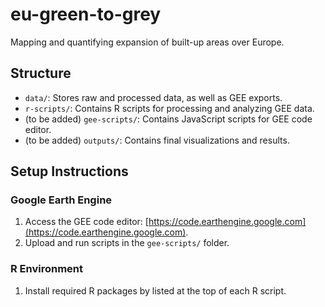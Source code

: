 # eu-green-to-grey
Mapping and quantifying expansion of built-up areas over Europe.

## Structure
- `data/`: Stores raw and processed data, as well as GEE exports.
- `r-scripts/`: Contains R scripts for processing and analyzing GEE data.
- (to be added) `gee-scripts/`: Contains JavaScript scripts for GEE code editor.
- (to be added) `outputs/`: Contains final visualizations and results.

## Setup Instructions
### Google Earth Engine
1. Access the GEE code editor: [https://code.earthengine.google.com](https://code.earthengine.google.com).
2. Upload and run scripts in the `gee-scripts/` folder.

### R Environment
1. Install required R packages by listed at the top of each R script.
